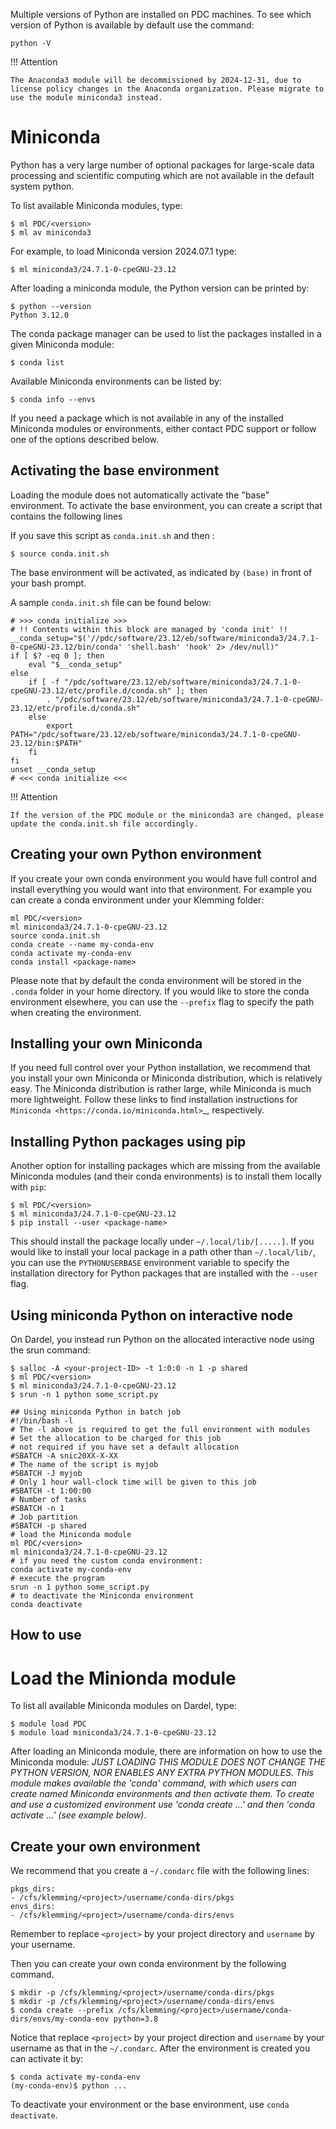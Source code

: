 Multiple versions of Python are installed on PDC machines.
To see which version of Python is available by default use the command:
```
python -V
```

!!! Attention

    The Anaconda3 module will be decommissioned by 2024-12-31, due to license policy changes in the Anaconda organization. Please migrate to use the module miniconda3 instead.

# Miniconda
Python has a very large number of optional packages for
large-scale data processing and scientific computing
which are not available in the default system python.

To list available Miniconda modules, type:
```
$ ml PDC/<version>
$ ml av miniconda3
```

For example, to load Miniconda version 2024.07.1 type:
```
$ ml miniconda3/24.7.1-0-cpeGNU-23.12
```

After loading a miniconda module, the Python version can be printed by:
```
$ python --version
Python 3.12.0
```
The conda package manager can be used to list the packages installed in a given Miniconda module:
```
$ conda list
```
Available Miniconda environments can be listed by:
```
$ conda info --envs
```
If you need a package which is not available in any of the installed Miniconda
modules or environments, either contact PDC support or follow one of the options described below.

## Activating the base environment
Loading the module does not automatically activate the "base" environment.
To activate the base environment, you can create a script that contains the following
lines

If you save this script as ``conda.init.sh`` and then :
```
$ source conda.init.sh
```
The base environment will be activated, as indicated by ``(base)`` in front of your
bash prompt.

A sample ``conda.init.sh`` file can be found below:

```
# >>> conda initialize >>>
# !! Contents within this block are managed by 'conda init' !!
__conda_setup="$('//pdc/software/23.12/eb/software/miniconda3/24.7.1-0-cpeGNU-23.12/bin/conda' 'shell.bash' 'hook' 2> /dev/null)"
if [ $? -eq 0 ]; then
    eval "$__conda_setup"
else
    if [ -f "/pdc/software/23.12/eb/software/miniconda3/24.7.1-0-cpeGNU-23.12/etc/profile.d/conda.sh" ]; then
        . "/pdc/software/23.12/eb/software/miniconda3/24.7.1-0-cpeGNU-23.12/etc/profile.d/conda.sh"
    else
        export PATH="/pdc/software/23.12/eb/software/miniconda3/24.7.1-0-cpeGNU-23.12/bin:$PATH"
    fi
fi
unset __conda_setup
# <<< conda initialize <<<

```

!!! Attention

    If the version of the PDC module or the miniconda3 are changed, please update the conda.init.sh file accordingly.

## Creating your own Python environment
If you create your own conda environment you would have full control and
install everything you would want into that environment. For example
you can create a conda environment under your Klemming folder:
```
ml PDC/<version>
ml miniconda3/24.7.1-0-cpeGNU-23.12
source conda.init.sh
conda create --name my-conda-env
conda activate my-conda-env
conda install <package-name>
```
Please note that by default the conda environment will be stored in the
``.conda`` folder in your home directory. If you would like to store the conda
environment elsewhere, you can use the ``--prefix`` flag to specify the path
when creating the environment.

## Installing your own Miniconda
If you need full control over your Python installation, we recommend that you
install your own Miniconda or Miniconda distribution, which is
relatively easy. The Miniconda
distribution is rather large, while Miniconda is much more lightweight.
Follow these links to find installation instructions for
`Miniconda <https://conda.io/miniconda.html>`_, respectively.

## Installing Python packages using pip
Another option for installing packages which are missing from the available Miniconda
modules (and their conda environments) is to install them locally with `pip`:
```
$ ml PDC/<version>
$ ml miniconda3/24.7.1-0-cpeGNU-23.12
$ pip install --user <package-name>
```
This should install the package locally under ``~/.local/lib/[.....]``.
If you would like to install your local package in a path other than ``~/.local/lib/``,
you can use the ``PYTHONUSERBASE`` environment variable to specify the installation directory
for Python packages that are installed with the ``--user`` flag.

## Using miniconda Python on interactive node
On Dardel, you instead run Python on the allocated interactive node using
the srun command:
```
$ salloc -A <your-project-ID> -t 1:0:0 -n 1 -p shared
$ ml PDC/<version>
$ ml miniconda3/24.7.1-0-cpeGNU-23.12
$ srun -n 1 python some_script.py
```
```
## Using miniconda Python in batch job
#!/bin/bash -l
# The -l above is required to get the full environment with modules
# Set the allocation to be charged for this job
# not required if you have set a default allocation
#SBATCH -A snic20XX-X-XX
# The name of the script is myjob
#SBATCH -J myjob
# Only 1 hour wall-clock time will be given to this job
#SBATCH -t 1:00:00
# Number of tasks
#SBATCH -n 1
# Job partition
#SBATCH -p shared
# load the Miniconda module
ml PDC/<version>
ml miniconda3/24.7.1-0-cpeGNU-23.12
# if you need the custom conda environment:
conda activate my-conda-env
# execute the program
srun -n 1 python some_script.py
# to deactivate the Miniconda environment
conda deactivate
```

## How to use

# Load the Minionda module
To list all available Miniconda modules on Dardel, type:
```
$ module load PDC
$ module load miniconda3/24.7.1-0-cpeGNU-23.12
```
After loading an Miniconda module, there are information on how to use the Miniconda module:
*JUST LOADING THIS MODULE DOES *NOT* CHANGE THE PYTHON VERSION, NOR ENABLES
ANY EXTRA PYTHON MODULES. This module makes available the 'conda' command, with which users can create named Miniconda environments and then activate them.
To create and use a customized environment use 'conda create ...' and
then 'conda activate ...' (see example below)*.

## Create your own environment
We recommend that you create a ``~/.condarc`` file with the following lines:
```
pkgs_dirs:
- /cfs/klemming/<project>/username/conda-dirs/pkgs
envs_dirs:
- /cfs/klemming/<project>/username/conda-dirs/envs
```
Remember to replace ``<project>`` by your project directory and ``username`` by your username.

Then you can create your own conda environment by the following command.
```
$ mkdir -p /cfs/klemming/<project>/username/conda-dirs/pkgs
$ mkdir -p /cfs/klemming/<project>/username/conda-dirs/envs
$ conda create --prefix /cfs/klemming/<project>/username/conda-dirs/envs/my-conda-env python=3.8
```
Notice that replace ``<project>`` by your project direction and ``username`` by your username as that in the ``~/.condarc``.
After the environment is created you can activate it by:
```
$ conda activate my-conda-env
(my-conda-env)$ python ...
```
To deactivate your environment or the base environment, use ``conda deactivate``.

